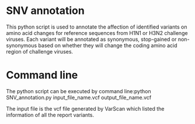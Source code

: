 # SNV annotation

This python script is used to annotate the affection of identified variants on amino acid changes for reference sequences from H1N1 or H3N2 challenge viruses. 
Each variant will be annotated as synonymous, stop-gained or non-synonymous based on whether they will change the coding amino acid region of challenge viruses.   

# Command line
The python script can be executed by command line:python SNV_annotation.py input_file_name.vcf output_file_name.vcf

The input file is the vcf file generated by VarScan which listed the information of all the report variants. 
